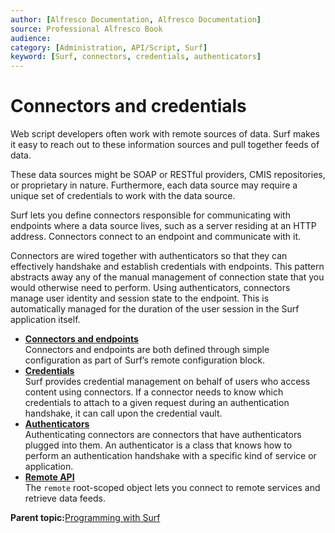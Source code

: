 ```yaml
---
author: [Alfresco Documentation, Alfresco Documentation]
source: Professional Alfresco Book
audience: 
category: [Administration, API/Script, Surf]
keyword: [Surf, connectors, credentials, authenticators]
---
```


# Connectors and credentials

Web script developers often work with remote sources of data. Surf makes it easy to reach out to these information sources and pull together feeds of data.

These data sources might be SOAP or RESTful providers, CMIS repositories, or proprietary in nature. Furthermore, each data source may require a unique set of credentials to work with the data source.

Surf lets you define connectors responsible for communicating with endpoints where a data source lives, such as a server residing at an HTTP address. Connectors connect to an endpoint and communicate with it.

Connectors are wired together with authenticators so that they can effectively handshake and establish credentials with endpoints. This pattern abstracts away any of the manual management of connection state that you would otherwise need to perform. Using authenticators, connectors manage user identity and session state to the endpoint. This is automatically managed for the duration of the user session in the Surf application itself.

-   **[Connectors and endpoints](../concepts/surf-connectors-endpoints.md)**  
Connectors and endpoints are both defined through simple configuration as part of Surf’s remote configuration block.
-   **[Credentials](../concepts/surf-credentials.md)**  
Surf provides credential management on behalf of users who access content using connectors. If a connector needs to know which credentials to attach to a given request during an authentication handshake, it can call upon the credential vault.
-   **[Authenticators](../concepts/surf-authenticators.md)**  
Authenticating connectors are connectors that have authenticators plugged into them. An authenticator is a class that knows how to perform an authentication handshake with a specific kind of service or application.
-   **[Remote API](../concepts/surf-remote-api.md)**  
The `remote` root-scoped object lets you connect to remote services and retrieve data feeds.

**Parent topic:**[Programming with Surf](../concepts/surf-fwork-intro.md)

